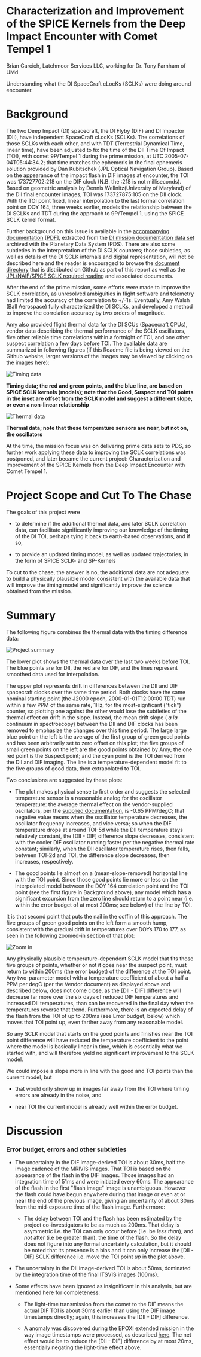 Characterization and Improvement of the SPICE Kernels from the Deep Impact Encounter with Comet Tempel 1
==================================================

Brian Carcich, Latchmoor Services LLC, working for Dr. Tony Farnham of UMd


Understanding what the DI SpaceCraft cLocKs (SCLKs) were doing
around encounter.

Background
==========

The two Deep Impact (DI) spacecraft, the DI Flyby (DIF) and DI Impactor (DII), have independent SpaceCraft cLocKs (SCLKs).  The correlations of those SCLKs with each other, and with TDT (Terrestrial Dynamical Time, linear time), have been adjusted to fix the time of the DII Time Of Impact (TOI), with comet 9P/Tempel 1 during the prime mission, at UTC 2005-07-04T05:44:34.2; that time matches the ephemeris in the final ephemeris solution provided by Dan Kubitschek (JPL Optical Navigation Group).  Based on the appearance of the impact flash in DIF images at encounter, the TOI was 173727702:218 on the DIF clock (N.B. the :218 is not milliseconds).  Based on geometric analysis by Dennis Wellnitz(University of Maryland) of the DII final encounter images, TOI was 173727875:105 on the DII clock.  With the TOI point fixed, linear interpolation to the last formal correlation point on DOY 164, three weeks earlier, models the relationship between the DI SCLKs and TDT during the approach to 9P/Tempel 1, using the SPICE SCLK kernel format.

Further background on this issue is available in the [accompanying documentation](../doc/spacecraft_clock_correlation/) [[PDF]](https://github.com/drbitboy/Sclk9P/blob/master/doc/spacecraft_clock_correlation/sclk_correlation.pdf?raw=true), extracted from the [DI mission documentation data set](http://pdssbn.astro.umd.edu/holdings/di-c-hrii_hriv_mri_its-6-doc-set-v4.0/document/flight_data/di/spacecraft_clock_correlation/) archived with the Planetary Data System (PDS).  There are also some subtleties in the interpretation of the DI SCLK counters; those subleties, as well as details of the DI SCLK internals and digital representation, will not be described here and the reader is encouraged to browse the [document directory](../doc/) that is distributed on Github as part of this report as well as the [JPL/NAIF/SPICE SCLK required reading](http://naif.jpl.nasa.gov/pub/naif/toolkit_docs/C/req/sclk.html) and associated documents.

After the end of the prime mission, some efforts were made to improve the SCLK correlation, as unresolved ambiguities in flight software and telemetry had limited the accuracy of the correlation to +/-1s.  Eventually, Amy Walsh (Ball Aerospace) fully characterized the DI SCLKs, and developed a method to improve the correlation accuracy by two orders of magnitude.  

Amy also provided flight thermal data for the DI SCUs (Spacecraft CPUs), vendor data describing the thermal performance of the SCLK oscillators, five other reliable time correlations within a fortnight of TOI, and one other suspect correlation a few days before TOI.  The available data are summarized in following figures (if this Readme file is being viewed on the Github website, larger versions of the images may be viewed by clicking on the images here):

![Timing data](ExistingKernelCorrelationWithExtension.png)

__Timing data; the red and green points, and the blue line, are based on SPICE SCLK kernels (models); note that the Good, Suspect and TOI points in the inset are offset from the SCLK model and suggest a different slope, or even a non-linear relationship__


![Thermal data](../doc/spacecraft_clock_correlation/fig2_sclk_temp_history.jpg)

__Thermal data; note that these temperature sensors are near, but not on, the oscillators__


At the time, the mission focus was on delivering prime data sets to PDS, so further work applying these data to improving the SCLK correlations was postponed, and later became the current project:  Characterization and Improvement of the SPICE Kernels from the Deep Impact Encounter with Comet Tempel 1.

Project Scope and Cut To The Chase
==================================

The goals of this project were 

- to determine if the additional thermal data, and later SCLK correlation data, can facilitate significantly improving our knowledge of the timing of the DI TOI, perhaps tying it back to earth-based observations, and if so, 

- to provide an updated timing model, as well as updated trajectories, in the form of SPICE SCLK- and SP-Kernels

To cut to the chase, the answer is no, the additional data are not adequate to build a physically plausible model consistent with the available data that will improve the timing model and significantly improve the science obtained from the mission.

Summary
=======

The following figure combines the thermal data with the timing difference data: 

![Project summary](https://github.com/drbitboy/Sclk9P/raw/master/results/TwoParamModel_case0.png)

The lower plot shows the thermal data over the last two weeks before TOI.  The blue points are for DII, the red are for DIF, and the lines represent smoothed data used for interpolation.

The upper plot represents drift in differences between the DII and DIF spacecraft clocks over the same time period.  Both clocks have the same nominal starting point (the J2000 epoch, 2000-01-01T12:00:00 TDT) run within a few PPM of the same rate, 1Hz, for the most-signficant ("tick") counter, so plotting one against the other would lose the subtleties of the thermal effect on drift in the slope.  Instead, the mean drift slope ( _a la_ continuum in spectroscopy) between the DII and DIF clocks has been removed to emphasize the changes over this time period.  The large large blue point on the left is the average of the first group of green good points and has been arbitrarily set to zero offset on this plot; the five groups of small green points on the left are the good points obtained by Amy; the one red point is the Suspect point; and the cyan point is the TOI derived from the DII and DIF imaging.  The line is a temperature-dependent model fit to the five groups of good data, then extrapolated to TOI.

Two conclusions are suggested by these plots:

- The plot makes physical sense to first order and suggests the selected temperature sensor is a reasonable analog for the oscillator temperature:  the average thermal effect on the vendor-supplied oscillators, per the [supplied documentation](../doc/SER_DI-SC-CDH-053_Oscillator_-_Vendor_Data_and_Analysis.doc), is -0.65 PPM/degC; that negative value means when the oscillator temperature decreases, the oscillator frequency increases, and vice versa; so when the DIF temperature drops at around TOI-5d while the DII temperature stays relatively constant, the [DII - DIF] difference slope decreases, consistent with the cooler DIF oscillator running faster per the negative thermal rate constant; similarly, when the DII oscillator temperature rises, then falls, between TOI-2d and TOI, the difference slope decreases, then increases, respectively.

- The good points lie almost on a (mean-slope-removed) horizontal line with the TOI point.  Since those good points lie more or less on the interpolated model between the DOY 164 correlation point and the TOI point (see the first figure in Background above), any model which has a significant excursion from the zero line should return to a point near (i.e. within the error budget of at most 200ms; see below) of the line by TOI.

It is that second point that puts the nail in the coffin of this approach.  The five groups of green good points on the left form a smooth hump, consistent with the gradual drift in temperatures over DOYs 170 to 177, as seen in the following zoomed-in section of that plot:

![Zoom in](TwoParamModel_case0a.png)

Any physically plausible temperature-dependent SCLK model that fits those five groups of points, whether or not it goes near the suspect point, must return to within 200ms (the error budget) of the difference at the TOI point.  Any two-parameter model with a temperature coefficient of about a half a PPM per degC (per the Vendor document) as displayed above and described below, does not come close, as the [DII - DIF] difference will decrease far more over the six days of reduced DIF temperatures and increased DII temperatures, than can be recovered in the final day when the temperatures reverse that trend.  Furthermore, there is an expected delay of the flash from the TOI of up to 200ms (see Error budget, below) which moves that TOI point up, even farther away from any reasonable model.

So any SCLK model that starts on the good points and finishes near the TOI point difference will have reduced the temperature coefficient to the point where the model is basically linear in time, which is essentially what we started with, and will therefore yield no significant improvement to the SCLK model.

We could impose a slope more in line with the good and TOI points than the current model, but 

- that would only show up in images far away from the TOI where timing errors are already in the noise, and

- near TOI the current model is already well within the error budget.


Discussion
==========


### Error budget, errors and other subtleties

- The uncertainty in the DIF image-derived TOI is about 30ms, half the image cadence of the MRIVIS images.  That TOI is based on the appearance of the flash in the DIF images.  Those images had an integration time of 51ms and were initiated every 60ms.  The appearance of the flash in the first "flash image" image is unambiguous.  However the flash could have begun anywhere during that image or even at or near the end of the previous image, giving an uncertainty of about 30ms from the mid-exposure time of the flash image.  Furthermore:

  - The delay between TOI and the flash has been estimated by the project co-investigators to be as much as 200ms.  That delay is asymmetric i.e. the TOI can only occur before (i.e. be _less than_), and _not_ after (i.e be greater than), the time of the flash.  So the delay does not figure into any formal uncertainty calculation, but it should be noted that its presence is a bias and it can only increase the [DII - DIF] SCLK difference i.e. move the TOI point _up_ in the plot above.


- The uncertainty in the DII image-derived TOI is about 50ms, dominated by the integration time of the final ITSVIS images (100ms).

- Some effects have been ignored as insignificant in this analysis, but are mentioned here for completeness:

  - The light-time transmission from the comet to the DIF means the actual DIF TOI is about 30ms earlier than using the DIF image timestamps directly; again, this increases the [DII - DIF] difference.

  - A anomaly was discovered during the EPOXI extended mission in the way image timestamps were processed, as described [here](../doc/sclk_fix.asc).  The net effect would be to reduce the [DII - DIF] difference by at most 20ms, essentially negating the light-time effect above.

